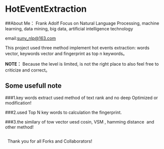 # HotEventExtraction

##About Me： Frank Adolf
Focus on Natural Language Processing, machine learning, data mining, big data, artificial intelligence technology

email:suny_nlp@163.com

This project used three method implement hot events extraction: words vector, keywords vector and fingerprint as top n keywords。

**NOTE：** Because the level is limited, is not the right place to also feel free to criticize and correct。

## Some usefull note

###1.key words extract used method of text rank and no deep Optimized or modification!

###2.used Top N key words to calculation the fingerprint.

###3.the similary of tow vector uesd cosin, VSM ,  hamming distance  and other method!




##
   Thank you for all Forks and Collaborators!
